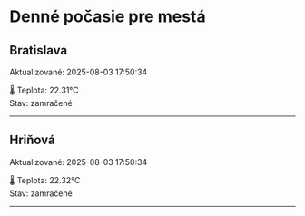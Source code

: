 ﻿# Denné počasie pre mestá

## Bratislava
Aktualizované: 2025-08-03 17:50:34

🌡️ Teplota: 22.31°C  
Stav: zamračené 

---

## Hriňová
Aktualizované: 2025-08-03 17:50:34

🌡️ Teplota: 22.32°C  
Stav: zamračené

---


